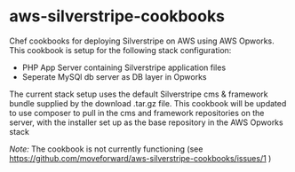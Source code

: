 aws-silverstripe-cookbooks
==========================

Chef cookbooks for deploying Silverstripe on AWS using AWS Opworks.
This cookbook is setup for the following stack configuration:

- PHP App Server containing Silverstripe application files
- Seperate MySQl db server as DB layer in Opworks

The current stack setup uses the default Silverstripe cms & framework bundle supplied by the download .tar.gz file.
This cookbook will be updated to use composer to pull in the cms and framework repositories on the server, 
with the installer set up as the base repository in the AWS Opworks stack

*Note:* The cookbook is not currently functioning (see https://github.com/moveforward/aws-silverstripe-cookbooks/issues/1 )
